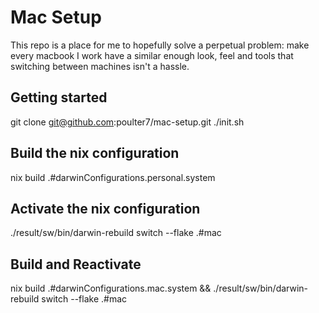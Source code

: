 # Mac Setup
This repo is a place for me to hopefully solve a perpetual problem: make every macbook I work have a similar enough look, feel and tools that switching between machines isn't a hassle.

## Getting started
git clone git@github.com:poulter7/mac-setup.git
./init.sh

## Build the nix configuration
nix build .#darwinConfigurations.personal.system

## Activate the nix configuration
./result/sw/bin/darwin-rebuild switch --flake .#mac

## Build and Reactivate
nix build .#darwinConfigurations.mac.system && ./result/sw/bin/darwin-rebuild switch --flake .#mac
